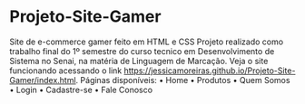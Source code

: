 # Projeto-Site-Gamer
Site de e-commerce  gamer feito em HTML e CSS
Projeto realizado como trabalho final do 1º semestre do curso tecnico em Desenvolvimento de Sistema no Senai, na matéria de Linguagem de Marcação.
Veja o site funcionando acessando o link https://jessicamoreiras.github.io/Projeto-Site-Gamer/index.html.
Páginas disponíveis:
• Home
• Produtos
• Quem Somos
• Login
• Cadastre-se
• Fale Conosco
